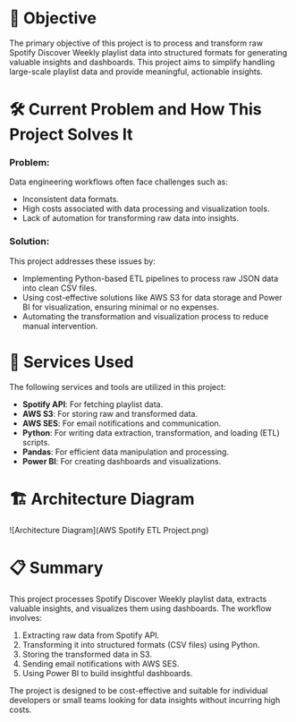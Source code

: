 # 🎯 Objective

The primary objective of this project is to process and transform raw Spotify Discover Weekly playlist data into structured formats for generating valuable insights and dashboards. This project aims to simplify handling large-scale playlist data and provide meaningful, actionable insights.

# 🛠 Current Problem and How This Project Solves It

### Problem:
Data engineering workflows often face challenges such as:
- Inconsistent data formats.
- High costs associated with data processing and visualization tools.
- Lack of automation for transforming raw data into insights.

### Solution:
This project addresses these issues by:
- Implementing Python-based ETL pipelines to process raw JSON data into clean CSV files.
- Using cost-effective solutions like AWS S3 for data storage and Power BI for visualization, ensuring minimal or no expenses.
- Automating the transformation and visualization process to reduce manual intervention.

# 🧰 Services Used

The following services and tools are utilized in this project:
- **Spotify API**: For fetching playlist data.
- **AWS S3**: For storing raw and transformed data.
- **AWS SES**: For email notifications and communication.
- **Python**: For writing data extraction, transformation, and loading (ETL) scripts.
- **Pandas**: For efficient data manipulation and processing.
- **Power BI**: For creating dashboards and visualizations.

# 🏗 Architecture Diagram

![Architecture Diagram](AWS Spotify ETL Project.png)

# 📋 Summary

This project processes Spotify Discover Weekly playlist data, extracts valuable insights, and visualizes them using dashboards. The workflow involves:
1. Extracting raw data from Spotify API.
2. Transforming it into structured formats (CSV files) using Python.
3. Storing the transformed data in S3.
4. Sending email notifications with AWS SES.
5. Using Power BI to build insightful dashboards.

The project is designed to be cost-effective and suitable for individual developers or small teams looking for data insights without incurring high costs.


